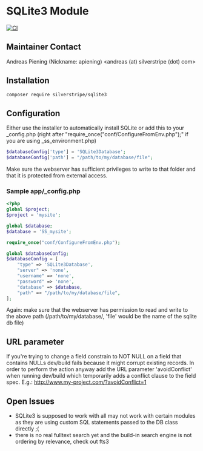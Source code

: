 # SQLite3 Module

[![CI](https://github.com/silverstripe/silverstripe-sqlite3/actions/workflows/ci.yml/badge.svg)](https://github.com/silverstripe/silverstripe-sqlite3/actions/workflows/ci.yml)

## Maintainer Contact

Andreas Piening (Nickname: apiening)
<andreas (at) silverstripe (dot) com>

## Installation

```sh
composer require silverstripe/sqlite3
```

## Configuration

Either use the installer to automatically install SQLite or add this to your _config.php (right after
"require_once("conf/ConfigureFromEnv.php");" if you are using _ss_environment.php)

```php
$databaseConfig['type'] = 'SQLite3Database';
$databaseConfig['path'] = "/path/to/my/database/file";
```

Make sure the webserver has sufficient privileges to write to that folder and that it is protected from
external access.

### Sample app/_config.php

```php
<?php
global $project;
$project = 'mysite';

global $database;
$database = 'SS_mysite';

require_once("conf/ConfigureFromEnv.php");

global $databaseConfig;
$databaseConfig = [
	"type" => 'SQLite3Database',
	"server" => 'none',
	"username" => 'none',
	"password" => 'none',
	"database" => $database,
	"path" => "/path/to/my/database/file",
];
```

Again: make sure that the webserver has permission to read and write to the above path (/path/to/my/database/,
'file' would be the name of the sqlite db file)

## URL parameter

If you're trying to change a field constrain to NOT NULL on a field that contains NULLs dev/build fails because
it might corrupt existing records. In order to perform the action anyway add the URL parameter 'avoidConflict' when
running dev/build which temporarily adds a conflict clause to the field spec.
E.g.: http://www.my-project.com/?avoidConflict=1

## Open Issues

- SQLite3 is supposed to work with all may not work with certain modules as they are using custom SQL statements
  passed to the DB class directly ;(
- there is no real fulltext search yet and the build-in search engine is not ordering by relevance, check out fts3
